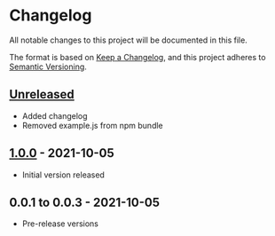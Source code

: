 # Changelog
All notable changes to this project will be documented in this file.

The format is based on [Keep a Changelog](https://keepachangelog.com/en/1.0.0/),
and this project adheres to [Semantic Versioning](https://semver.org/spec/v2.0.0.html).

## [Unreleased]
- Added changelog
- Removed example.js from npm bundle

## [1.0.0] - 2021-10-05
- Initial version released

## 0.0.1 to 0.0.3 - 2021-10-05
- Pre-release versions

[Unreleased]: https://github.com/paulsmithkc/joi-mongodb/compare/v1.0.0...HEAD
[1.0.0]: https://github.com/paulsmithkc/joi-mongodb/releases/tag/v1.0.0
